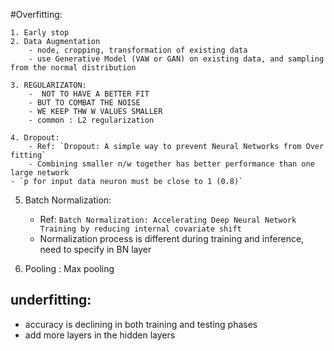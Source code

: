 #Overfitting:

	1. Early stop
	2. Data Augmentation
		- node, cropping, transformation of existing data
		- use Generative Model (VAW or GAN) on existing data, and sampling from the normal distribution

	3. REGULARIZATON:
		-  NOT TO HAVE A BETTER FIT
		- BUT TO COMBAT THE NOISE
		- WE KEEP THW W VALUES SMALLER
		- common : L2 regularization

	4. Dropout:
		- Ref: `Dropout: A simple way to prevent Neural Networks from Over fitting`
		- Combining smaller n/w together has better performance than one large network
    - `p for input data neuron must be close to 1 (0.8)`

  5. Batch Normalization:
		- Ref: `Batch Normalization: Accelerating Deep Neural Network Training by reducing internal covariate shift`
		- Normalization process is different during training and inference, need to specify in BN layer

   6. Pooling : Max pooling

## underfitting:
  - accuracy is declining in both training and testing phases
  - add more layers in the hidden layers
